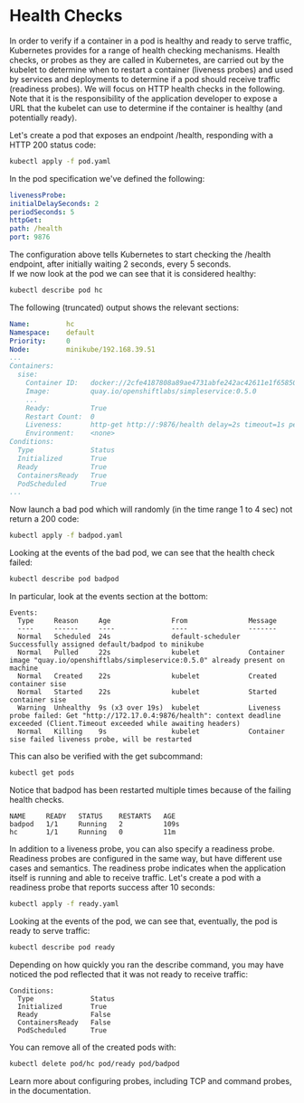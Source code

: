 # Health Checks

In order to verify if a container in a pod is healthy and ready to serve traffic, Kubernetes provides for a range of health checking mechanisms. Health checks, or probes as they are called in Kubernetes, are carried out by the kubelet to determine when to restart a container (liveness probes) and used by services and deployments to determine if a pod should receive traffic (readiness probes). We will focus on HTTP health checks in the following. Note that it is the responsibility of the application developer to expose a URL that the kubelet can use to determine if the container is healthy (and potentially ready).

Let's create a pod that exposes an endpoint /health, responding with a HTTP 200 status code:

```bash
kubectl apply -f pod.yaml
```

In the pod specification we've defined the following:

```yaml
livenessProbe:
initialDelaySeconds: 2
periodSeconds: 5
httpGet:
path: /health
port: 9876
```

The configuration above tells Kubernetes to start checking the /health endpoint, after initially waiting 2 seconds, every 5 seconds.  
If we now look at the pod we can see that it is considered healthy:

```bash
kubectl describe pod hc
```

The following (truncated) output shows the relevant sections:

```yaml
Name:         hc
Namespace:    default
Priority:     0
Node:         minikube/192.168.39.51
...
Containers:
  sise:
    Container ID:   docker://2cfe4187808a89ae4731abfe242ac42611e1f658505691f540ac31ca8f6ce86f
    Image:          quay.io/openshiftlabs/simpleservice:0.5.0
    ...
    Ready:          True
    Restart Count:  0
    Liveness:       http-get http://:9876/health delay=2s timeout=1s period=5s #success=1 #failure=3
    Environment:    <none>
Conditions:
  Type              Status
  Initialized       True 
  Ready             True 
  ContainersReady   True 
  PodScheduled      True 
...
```

Now launch a bad pod which will randomly (in the time range 1 to 4 sec) not return a 200 code:

```bash
kubectl apply -f badpod.yaml
```

Looking at the events of the bad pod, we can see that the health check failed:

```bash
kubectl describe pod badpod
```

In particular, look at the events section at the bottom:

```
Events:
  Type     Reason     Age               From               Message
  ----     ------     ----              ----               -------
  Normal   Scheduled  24s               default-scheduler  Successfully assigned default/badpod to minikube
  Normal   Pulled     22s               kubelet            Container image "quay.io/openshiftlabs/simpleservice:0.5.0" already present on machine
  Normal   Created    22s               kubelet            Created container sise
  Normal   Started    22s               kubelet            Started container sise
  Warning  Unhealthy  9s (x3 over 19s)  kubelet            Liveness probe failed: Get "http://172.17.0.4:9876/health": context deadline exceeded (Client.Timeout exceeded while awaiting headers)
  Normal   Killing    9s                kubelet            Container sise failed liveness probe, will be restarted
```

This can also be verified with the get subcommand:

```bash
kubectl get pods
```

Notice that badpod has been restarted multiple times because of the failing health checks.

```
NAME     READY   STATUS    RESTARTS   AGE
badpod   1/1     Running   2          109s
hc       1/1     Running   0          11m
```

In addition to a liveness probe, you can also specify a readiness probe. Readiness probes are configured in the same way, but have different use cases and semantics. The readiness probe indicates when the application itself is running and able to receive traffic.
Let's create a pod with a readiness probe that reports success after 10 seconds:

```bash
kubectl apply -f ready.yaml
```

Looking at the events of the pod, we can see that, eventually, the pod is ready to serve traffic:

```bash
kubectl describe pod ready
```

Depending on how quickly you ran the describe command, you may have noticed the pod reflected that it was not ready to receive traffic:
```
Conditions:
  Type              Status
  Initialized       True 
  Ready             False 
  ContainersReady   False 
  PodScheduled      True 
```

You can remove all of the created pods with:
```bash
kubectl delete pod/hc pod/ready pod/badpod
```

Learn more about configuring probes, including TCP and command probes, in the documentation.